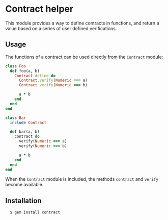 # Contract helper

This module provides a way to define contracts in functions, and
return a value based on a series of user defined verifications.

## Usage

The functions of a contract can be used directly from the
`Contract` module:

``` ruby
class Foo
  def foo(a, b)
    Contract.define do
      Contract.verify(Numeric === a)
      Contract.verify(Numeric === b)

      a * b
    end
  end
end
```

``` ruby
class Bar
  include Contract

  def bar(a, b)
    contract do
      verify(Numeric === a)
      verify(Numeric === b)

      a * b
    end
  end
end
```

When the `Contract` module is included, the methods `contract` and
`verify` become available.

## Installation

      $ gem install contract
